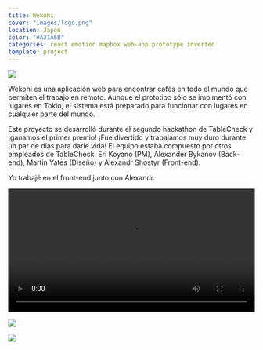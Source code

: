 ```yaml
---
title: Wekohi
cover: "images/logo.png"
location: Japón
color: "#A31A6B"
categories: react emotion mapbox web-app prototype inverted
template: project
---
```


![](/work/wekohi/images/1.png)

Wekohi es una aplicación web para encontrar cafés en todo el mundo que permiten el trabajo en remoto. Aunque el prototipo sólo se implmentó con lugares en Tokio, el sistema está preparado para funcionar con lugares en cualquier parte del mundo.

Este proyecto se desarrolló durante el segundo hackathon de TableCheck y ¡ganamos el primer premio! ¡Fue divertido y trabajamos muy duro durante un par de días para darle vida! El equipo estaba compuesto por otros empleados de TableCheck: Eri Koyano (PM), Alexander Bykanov (Back-end), Martin Yates (Diseño) y Alexandr Shostyr (Front-end).

Yo trabajé en el front-end junto con Alexandr.

<video class="full-img" width="100%" controls>
  <source src="/work/wekohi/videos/1.mp4" type="video/mp4" />
</video>

![](/work/wekohi/images/2.jpg)

![](/work/wekohi/images/3.jpg)

